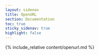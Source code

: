 ```yaml
---
layout: sidenav
title: OpenURL
section: Documentation
toc: true
sticky_sidenav: true
highlight: false
---
```


{% include_relative content/openurl.md %}
